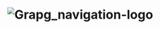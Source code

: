 # ![Grapg_navigation-logo](https://user-images.githubusercontent.com/55833857/71782890-f144f300-2fe7-11ea-9b1e-f9d74e25cb5f.jpg)
